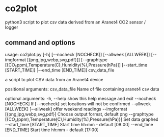 # co2plot

python3 script to plot csv data derived from an Aranet4 CO2 sensor / logger



## command and options

usage: co2plot.py [-h] [--nocheck [NOCHECK]] [--allweek [ALLWEEK]] [--imgformat [{png,jpg,webp,svg,pdf}]]
                  [--graphtype [{CO₂ppm),Temperature(C),Humidity(%),Pressure(hPa}]] [--start_time [START_TIME]] [--end_time [END_TIME]]
                  csv_data_file

a script to plot CSV data from an Aranet4 device

positional arguments:
  csv_data_file         Name of file containing aranet4 csv data

optional arguments:
  -h, --help            show this help message and exit
  --nocheck [NOCHECK]   If [--nocheck] set locations will not be confirmed
  --allweek [ALLWEEK]   [--allweek] offer weekend readings
  --imgformat [{png,jpg,webp,svg,pdf}]
                        Choose output format, default png
  --graphtype [{CO₂(ppm),Temperature(C),Humidity(%),Pressure(hPa)}]
                        Set data graphed
  --start_time [START_TIME]
                        Start time hh:mm - default [08:00]
  --end_time [END_TIME]
                        Start time hh:mm - default [17:00]

